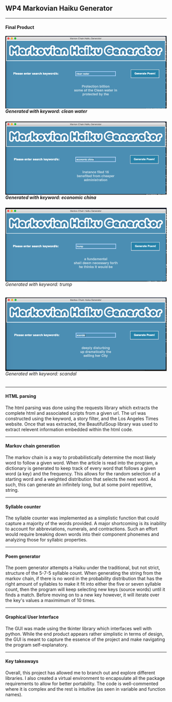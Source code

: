 ## WP4 Markovian Haiku Generator
***
#### Final Product
<img src="dem1.png"      alt="icon"
 style="float: left; margin-right: 10px;" />
##### Generated with keyword: clean water
<img src="dem2.png"      alt="icon"
 style="float: left; margin-right: 10px;" />
##### Generated with keyword: economic china
<img src="dem3.png"      alt="icon"
 style="float: left; margin-right: 10px;" />
###### Generated with keyword: trump
<img src="dem4.png"      alt="icon"
 style="float: left; margin-right: 10px;" />
###### Generated with keyword: scandal
***
#### HTML parsing
The html parsing was done using the requests library which extracts the complete html and associated scripts from a given url. The url was constructed using the keyword, a story filter, and the Los Angeles Times website. Once that was extracted, the BeautifulSoup library was used to extract relevent information embedded within the html code. 
***
#### Markov chain generation
The markov chain is a way to probabilistically determine the most likely word to follow a given word. When the article is read into the program, a dictionary is generated to keep track of every word that follows a given word (a key) and the frequency. This allows for the random selection of a starting word and a weighted distribution that selects the next word. As such, this can generate an infinitely long, but at some point repetitive, string.
***
#### Syllable counter
The syllable counter was implemented as a simplistic function that could capture a majority of the words provided. A major shortcoming is its inability to account for abbreviations, numerals, and contractions. Such an effort would require breaking down words into their component phonemes and analyzing those for syllabic properties. 
***
#### Poem generator
The poem generator attempts a Haiku under the traditional, but not strict, structure of the 5-7-5 syllable count. When generating the string from the markov chain, if there is no word in the probability distribution that has the right amount of syllables to make it fit into either the five or seven syllable count, then the program will keep selecting new keys (source words) until it finds a match. Before moving on to a new key however, it will iterate over the key's values a maximimum of 10 times. 
***
#### Graphical User Interface
The GUI was made using the tkinter library which interfaces well with python. While the end product appears rather simplistic in terms of design, the GUI is meant to capture the essence of the project and make navigating the program self-explanatory. 
***
#### Key takeaways
Overall, this project has allowed me to branch out and explore different libraries. I also created a virtual environment to encapsulate all the package requirements to allow for better portability. The code is well-commented where it is complex and the rest is intuitive (as seen in variable and function names). 
